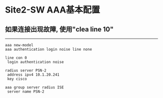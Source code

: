 # Site2-SW AAA基本配置
## 如果连接出现故障, 使用"clea line 10"

---
```shell
aaa new-model
aaa authentication login noise line none

line con 0
 login authentication noise

radius server PSN-2
 address ipv4 10.1.20.241
 key cisco

aaa group server radius ISE
 server name PSN-2
 
```